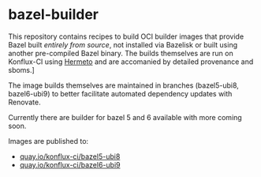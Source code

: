 # bazel-builder

This repository contains recipes to build OCI builder images that provide Bazel built *entirely from source*, not installed via Bazelisk or built using another pre-compiled Bazel binary. The builds themselves are run on Konflux-CI using [Hermeto](https://github.com/hermetoproject/hermeto) and are accomanied by detailed provenance and sboms.] 

The image builds themselves are maintained in branches (bazel5-ubi8, bazel6-ubi9) to better facilitate automated dependency updates with Renovate.

Currently there are builder for bazel 5 and 6 available with more coming soon.  

Images are published to:  

* [quay.io/konflux-ci/bazel5-ubi8](https://quay.io/repository/konflux-ci/bazel5-ubi8)
* [quay.io/konflux-ci/bazel6-ubi9](https://quay.io/repository/konflux-ci/bazel6-ubi9)

